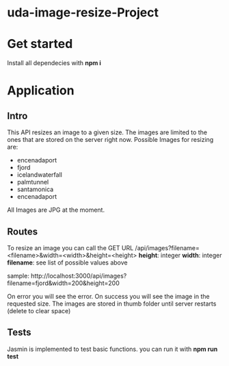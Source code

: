 # uda-image-resize-Project
# Get started
Install all dependecies with __npm i__
# Application
## Intro
This API resizes an image to a given size. The images are limited to the ones that are stored on the server right now.
Possible Images for resizing are:
- encenadaport
- fjord
- icelandwaterfall
- palmtunnel
- santamonica
- encenadaport

All Images are JPG at the moment.
## Routes
To resize an image you can call the GET URL 
/api/images?filename=\<filename>&width=\<width>&height=\<height>
__height__: integer
__width__: integer
__filename__: see list of possible values above

sample: http://localhost:3000/api/images?filename=fjord&width=200&height=200

On error you will see the error. On success you will see the image in the requested size. The images are stored in thumb folder until server restarts (delete to clear space)
## Tests
Jasmin is implemented to test basic functions. you can run it with __npm run test__
